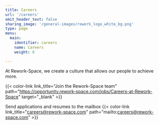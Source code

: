 ```yaml
---
title: Careers
url: '/careers'
omit_header_text: false
sharing_image: '/general-images/rework_logo_white_bg.png'
type: page
menu:
  main:
    identifier: careers
    name: Careers
    weight: 6

---
```


At Rework-Space, we create a culture that allows our people to achieve more. 

{{< color-link link_title="Join the Rework-Space team" path="https://opportunity.rework-space.com/jobs/Careers-at-Rework-Space" target="_blank" >}}

Send applications and resumes to the mailbox 
{{< color-link link_title="careers@rework-space.com" path="mailto:careers@rework-space.com" >}}
